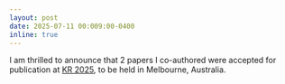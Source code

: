 ```yaml
---
layout: post
date: 2025-07-11 00:009:00-0400
inline: true
---
```


I am thrilled to announce that 2 papers I co-authored were accepted for publication at [KR 2025](https://kr.org/KR2025/), to be held in Melbourne, Australia.